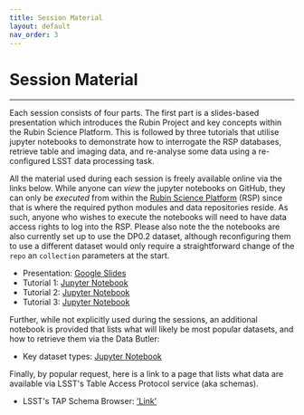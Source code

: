 ```yaml
---
title: Session Material
layout: default
nav_order: 3
---
```


# Session Material

---

Each session consists of four parts. The first part is a slides-based presentation which introduces the Rubin Project and key concepts within the Rubin Science Platform. This is followed by three tutorials that utilise jupyter notebooks to demonstrate how to interrogate the RSP databases, retrieve table and imaging data, and re-analyse some data using a re-configured LSST data processing task.

All the material used during each session is freely available online via the links below. While anyone can *view* the jupyter notebooks on GitHub, they can only be *executed* from within the [Rubin Science Platform](https://data.lsst.cloud/) (RSP) since that is where the required python modules and data repositories reside. As such, anyone who wishes to execute the notebooks will need to have data access rights to log into the RSP. Please also note the the notebooks are also currently set up to use the DP0.2 dataset, although reconfiguring them to use a different dataset would only require a straightforward change of the `repo` an `collection` parameters at the start. 

* Presentation: [Google Slides](https://docs.google.com/presentation/d/1TU5R4Tk8KbkuEGj4Qqk2ok00PMuIUihu32k874-ca9c/edit?usp=sharing)
* Tutorial 1: [Jupyter Notebook](https://github.com/lsst-uk/rsp-uk-notebooks/blob/main/Intro_to_RSP/IntroToRSPSession1.ipynb)
* Tutorial 2: [Jupyter Notebook](https://github.com/lsst-uk/rsp-uk-notebooks/blob/main/Intro_to_RSP/IntroToRSPSession2.ipynb)
* Tutorial 3: [Jupyter Notebook](https://github.com/lsst-uk/rsp-uk-notebooks/blob/main/Intro_to_RSP/IntroToRSPSession3.ipynb)

Further, while not explicitly used during the sessions, an additional notebook is provided that lists what will likely be most popular datasets, and how to retrieve them via the Data Butler:

* Key dataset types: [Jupyter Notebook](https://github.com/lsst-uk/rsp-uk-notebooks/blob/main/Intro_to_RSP/KeyDatasets.ipynb)

Finally, by popular request, here is a link to a page that lists what data are available via LSST's Table Access Protocol service (aka schemas). 

* LSST's TAP Schema Browser: ['Link'](https://dm.lsst.org/sdm_schemas/browser/) 
